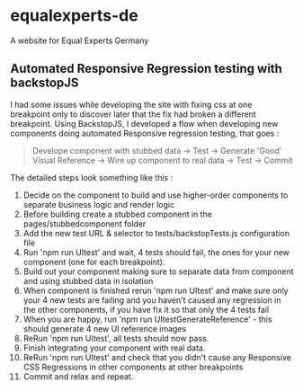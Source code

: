 # equalexperts-de

A website for Equal Experts Germany

## Automated Responsive Regression testing with backstopJS

I had some issues while developing the site with fixing css at one breakpoint only to discover later that the fix had broken a different breakpoint. Using BackstopJS, I developed a flow when developing new components doing automated Responsive regression testing, that goes :

> Develope component with stubbed data -> Test -> Generate 'Good' Visual Reference -> Wire up component to real data -> Test -> Commit

The detailed steps look something like this :

1. Decide on the component to build and use higher-order components to separate business logic and render logic
2. Before building create a stubbed component in the pages/stubbedcomponent folder
3. Add the new test URL & selector to tests/backstopTests.js configuration file
4. Run 'npm run UItest' and wait, 4 tests should fail, the ones for your new component (one for each breakpoint).
5. Build out your component making sure to separate data from component and using stubbed data in isolation
6. When component is finished rerun 'npm run UItest' and make sure only your 4 new tests are failing and you haven't caused any regression in the other components, if you have fix it so that only the 4 tests fail
7. When you are happy, run 'npm run UItestGenerateReference' - this should generate 4 new UI reference images
8. ReRun 'npm run UItest', all tests should now pass.
9. Finish integrating your component with real data.
10. ReRun 'npm run UItest' and check that you didn't cause any Responsive CSS Regressions in other components at other breakpoints
11. Commit and relax and repeat.

